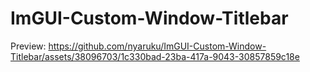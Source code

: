# ImGUI-Custom-Window-Titlebar

Preview:
https://github.com/nyaruku/ImGUI-Custom-Window-Titlebar/assets/38096703/1c330bad-23ba-417a-9043-30857859c18e

